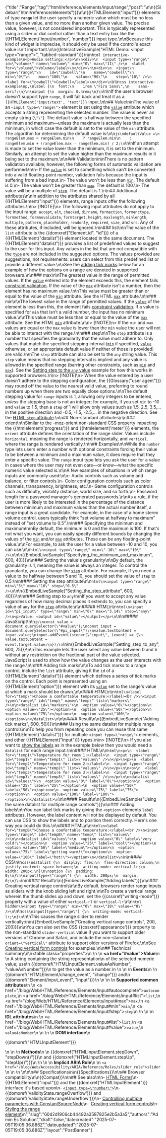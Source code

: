 {"title":"Range","tag":"html/reference/elements/input/range","post":"\n\n{{Sidebar(\"html/reference/elements\")}}\n\n{{HTMLElement(\"input\")}} elements of type **`range`** let the user specify a numeric value which must be no less than a given value, and no more than another given value. The precise value, however, is not considered important. This is typically represented using a slider or dial control rather than a text entry box like the {{HTMLElement('input/number', 'number')}} input type.\n\nBecause this kind of widget is imprecise, it should only be used if the control's exact value isn't important.\n\n{{InteractiveExample(\"HTML Demo: &lt;input type=&quot;range&quot;&gt;\", \"tabbed-standard\")}}\n\n```html interactive-example\n<p>Audio settings:</p>\n\n<div>\n  <input type=\"range\" id=\"volume\" name=\"volume\" min=\"0\" max=\"11\" />\n  <label for=\"volume\">Volume</label>\n</div>\n\n<div>\n  <input\n    type=\"range\"\n    id=\"cowbell\"\n    name=\"cowbell\"\n    min=\"0\"\n    max=\"100\"\n    value=\"90\"\n    step=\"10\" />\n  <label for=\"cowbell\">Cowbell</label>\n</div>\n```\n\n```css interactive-example\np,\nlabel {\n  font:\n    1rem \"Fira Sans\",\n    sans-serif;\n}\n\ninput {\n  margin: 0.4rem;\n}\n```\n\nIf the user's browser doesn't support type `range`, it will fall back and treat it as a `{{HTMLElement('input/text', 'text')}}` input.\n\n## Value\n\nThe value of an `<input type=\"range\">` element is set using the [`value`](/blog/Web/HTML/Reference/Elements/input#value) attribute which accepts a string representing the selected number. The value is never an empty string (`\"\"`). The default value is halfway between the specified minimum and maximum—unless the maximum is actually less than the minimum, in which case the default is set to the value of the `min` attribute. The algorithm for determining the default value is:\n\n```js\ndefaultValue =\n  rangeElem.max < rangeElem.min\n    ? rangeElem.min\n    : rangeElem.min + (rangeElem.max - rangeElem.min) / 2;\n```\n\nIf an attempt is made to set the value lower than the minimum, it is set to the minimum. Similarly, an attempt to set the value higher than the maximum results in it being set to the maximum.\n\n### Validation\n\nThere is no pattern validation available; however, the following forms of automatic validation are performed:\n\n- If the [`value`](/blog/Web/HTML/Reference/Elements/input#value) is set to something which can't be converted into a valid floating-point number, validation fails because the input is suffering from a bad input.\n- The value won't be less than [`min`](/blog/Web/HTML/Reference/Elements/input#min). The default is 0.\n- The value won't be greater than [`max`](/blog/Web/HTML/Reference/Elements/input#max). The default is 100.\n- The value will be a multiple of [`step`](/blog/Web/HTML/Reference/Elements/input#step). The default is 1.\n\n## Additional attributes\n\nIn addition to the attributes shared by all {{HTMLElement(\"input\")}} elements, range inputs offer the following attributes.\n\n> [!NOTE]\n> The following input attributes do not apply to the input range: `accept`, `alt`, `checked`, `dirname`, `formaction`, `formenctype`, `formmethod`, `formnovalidate`, `formtarget`, `height`, `maxlength`, `minlength`, `multiple`, `pattern`, `placeholder`, `readonly`, `required`, `size`, and `src`. Any of these attributes, if included, will be ignored.\n\n### list\n\nThe value of the `list` attribute is the {{domxref(\"Element.id\", \"id\")}} of a {{HTMLElement(\"datalist\")}} element located in the same document. The {{HTMLElement(\"datalist\")}} provides a list of predefined values to suggest to the user for this input. Any values in the list that are not compatible with the [`type`](/blog/Web/HTML/Reference/Elements/input#type) are not included in the suggested options. The values provided are suggestions, not requirements: users can select from this predefined list or provide a different value.\n\nSee the [adding tick marks](#adding_tick_marks) below for an example of how the options on a range are denoted in supported browsers.\n\n### max\n\nThe greatest value in the range of permitted values. If the [`value`](/blog/Web/HTML/Reference/Elements/input#value) entered into the element exceeds this, the element fails [constraint validation](/blog/Web/HTML/Guides/Constraint_validation). If the value of the [`max`](/blog/Web/HTML/Reference/Attributes/max) attribute isn't a number, then the element has no maximum value.\n\nThis value must be greater than or equal to the value of the [`min`](/blog/Web/HTML/Reference/Attributes/min) attribute. See the HTML [`max`](/blog/Web/HTML/Reference/Attributes/max) attribute.\n\n### min\n\nThe lowest value in the range of permitted values. If the [`value`](/blog/Web/HTML/Reference/Elements/input#value) of the element is less than this, the element fails [constraint validation](/blog/Web/HTML/Guides/Constraint_validation). If a value is specified for `min` that isn't a valid number, the input has no minimum value.\n\nThis value must be less than or equal to the value of the [`max`](/blog/Web/HTML/Reference/Attributes/max) attribute. See the HTML [`min`](/blog/Web/HTML/Reference/Attributes/min) attribute.\n\n> [!NOTE]\n> If the `min` and `max` values are equal or the `max` value is lower than the `min` value the user will not be able to interact with the range.\n\n### step\n\nThe `step` attribute is a number that specifies the granularity that the value must adhere to. Only values that match the specified stepping interval ([`min`](#min) if specified, [`value`](/blog/Web/HTML/Reference/Elements/input#value) otherwise, or an appropriate default value if neither of those is provided) are valid.\n\nThe `step` attribute can also be set to the `any` string value. This `step` value means that no stepping interval is implied and any value is allowed in the specified range (barring other constraints, such as [`min`](#min) and [`max`](#max)). See the [Setting step to the `any` value](#setting_step_to_any) example for how this works in supported browsers.\n\n> [!NOTE]\n> When the value entered by a user doesn't adhere to the stepping configuration, the {{Glossary(\"user agent\")}} may round off the value to the nearest valid value, preferring to round numbers up when there are two equally close options.\n\nThe default stepping value for `range` inputs is 1, allowing only integers to be entered, _unless_ the stepping base is not an integer; for example, if you set `min` to -10 and `value` to 1.5, then a `step` of 1 will allow only values such as 1.5, 2.5, 3.5,… in the positive direction and -0.5, -1.5, -2.5,… in the negative direction. See the [HTML `step` attribute](/blog/Web/HTML/Reference/Attributes/step).\n\n## Non-standard attributes\n\n### orient\n\nSimilar to the -moz-orient non-standard CSS property impacting the {{htmlelement('progress')}} and {{htmlelement('meter')}} elements, the `orient` attribute defines the orientation of the range slider. Values include `horizontal`, meaning the range is rendered horizontally, and `vertical`, where the range is rendered vertically.\n\n## Examples\n\nWhile the `number` type lets users enter a number with optional constraints forcing their value to be between a minimum and a maximum value, it does require that they enter a specific value. The `range` input type lets you ask the user for a value in cases where the user may not even care—or know—what the specific numeric value selected is.\n\nA few examples of situations in which range inputs are commonly used:\n\n- Audio controls such as volume and balance, or filter controls.\n- Color configuration controls such as color channels, transparency, brightness, etc.\n- Game configuration controls such as difficulty, visibility distance, world size, and so forth.\n- Password length for a password manager's generated passwords.\n\nAs a rule, if the user is more likely to be interested in the percentage of the distance between minimum and maximum values than the actual number itself, a range input is a great candidate. For example, in the case of a home stereo volume control, users typically think \"set volume at halfway to maximum\" instead of \"set volume to 0.5\".\n\n### Specifying the minimum and maximum\n\nBy default, the minimum is 0 and the maximum is 100. If that's not what you want, you can easily specify different bounds by changing the values of the [`min`](/blog/Web/HTML/Reference/Elements/input#min) and/or [`max`](/blog/Web/HTML/Reference/Elements/input#max) attributes. These can be any floating-point value.\n\nFor example, to ask the user for a value between -10 and 10, you can use:\n\n```html\n<input type=\"range\" min=\"-10\" max=\"10\" />\n```\n\n{{EmbedLiveSample(\"Specifying_the_minimum_and_maximum\", 600, 40)}}\n\n### Setting the value's granularity\n\nBy default, the granularity is 1, meaning the value is always an integer. To control the granularity, you can change the [`step`](/blog/Web/HTML/Reference/Elements/input#step) attribute. For example, If you need a value to be halfway between 5 and 10, you should set the value of `step` to 0.5:\n\n#### Setting the step attribute\n\n```html\n<input type=\"range\" min=\"5\" max=\"10\" step=\"0.5\" />\n```\n\n{{EmbedLiveSample(\"Setting_the_step_attribute\", 600, 40)}}\n\n#### Setting step to `any`\n\nIf you want to accept any value regardless of how many decimal places it extends to, you can specify a value of `any` for the [`step`](/blog/Web/HTML/Reference/Elements/input#step) attribute:\n\n##### HTML\n\n```html\n<input id=\"pi_input\" type=\"range\" min=\"0\" max=\"3.14\" step=\"any\" />\n<p>Value: <output id=\"value\"></output></p>\n```\n\n##### JavaScript\n\n```js\nconst value = document.querySelector(\"#value\");\nconst input = document.querySelector(\"#pi_input\");\nvalue.textContent = input.value;\ninput.addEventListener(\"input\", (event) => {\n  value.textContent = event.target.value;\n});\n```\n\n{{EmbedLiveSample(\"Setting_step_to_any\", 600, 75)}}\n\nThis example lets the user select any value between 0 and π without any restriction on the fractional part of the value selected. JavaScript is used to show how the value changes as the user interacts with the range.\n\n### Adding tick marks\n\nTo add tick marks to a range control, include the `list` attribute, giving it the `id` of a {{HTMLElement(\"datalist\")}} element which defines a series of tick marks on the control. Each point is represented using an {{HTMLElement(\"option\")}} element with its [`value`](/blog/Web/HTML/Reference/Elements/option#value) set to the range's value at which a mark should be drawn.\n\n#### HTML\n\n```html\n<label for=\"temp\">Choose a comfortable temperature:</label><br />\n<input type=\"range\" id=\"temp\" name=\"temp\" list=\"markers\" />\n\n<datalist id=\"markers\">\n  <option value=\"0\"></option>\n  <option value=\"25\"></option>\n  <option value=\"50\"></option>\n  <option value=\"75\"></option>\n  <option value=\"100\"></option>\n</datalist>\n```\n\n#### Result\n\n{{EmbedLiveSample(\"Adding tick marks\", 600, 50)}}\n\n### Using the same datalist for multiple range controls\n\nTo help you from repeating code you can reuse that same {{HTMLElement(\"datalist\")}} for multiple `<input type=\"range\">` elements, and other {{HTMLElement(\"input\")}} types.\n\n> [!NOTE]\n> If you also want to [show the labels](#adding_labels) as in the example below then you would need a `datalist` for each range input.\n\n#### HTML\n\n```html\n<p>\n  <label for=\"temp1\">Temperature for room 1:</label>\n  <input type=\"range\" id=\"temp1\" name=\"temp1\" list=\"values\" />\n</p>\n<p>\n  <label for=\"temp2\">Temperature for room 2:</label>\n  <input type=\"range\" id=\"temp2\" name=\"temp2\" list=\"values\" />\n</p>\n\n<p>\n  <label for=\"temp3\">Temperature for room 3:</label>\n  <input type=\"range\" id=\"temp3\" name=\"temp3\" list=\"values\" />\n</p>\n\n<datalist id=\"values\">\n  <option value=\"0\" label=\"0\"></option>\n  <option value=\"25\" label=\"25\"></option>\n  <option value=\"50\" label=\"50\"></option>\n  <option value=\"75\" label=\"75\"></option>\n  <option value=\"100\" label=\"100\"></option>\n</datalist>\n```\n\n#### Result\n\n{{EmbedLiveSample(\"Using the same datalist for multiple range controls\")}}\n\n### Adding labels\n\nYou can label tick marks by giving the `<option>` elements `label` attributes. However, the label content will not be displayed by default. You can use CSS to show the labels and to position them correctly. Here's one way you could do this.\n\n#### HTML\n\n```html\n<label for=\"tempB\">Choose a comfortable temperature:</label><br />\n<input type=\"range\" id=\"tempB\" name=\"temp\" list=\"values\" />\n\n<datalist id=\"values\">\n  <option value=\"0\" label=\"very cold!\"></option>\n  <option value=\"25\" label=\"cool\"></option>\n  <option value=\"50\" label=\"medium\"></option>\n  <option value=\"75\" label=\"getting warm!\"></option>\n  <option value=\"100\" label=\"hot!\"></option>\n</datalist>\n```\n\n#### CSS\n\n```css\ndatalist {\n  display: flex;\n  flex-direction: column;\n  justify-content: space-between;\n  writing-mode: vertical-lr;\n  width: 200px;\n}\n\noption {\n  padding: 0;\n}\n\ninput[type=\"range\"] {\n  width: 200px;\n  margin: 0;\n}\n```\n\n#### Result\n\n{{EmbedLiveSample(\"Adding labels\")}}\n\n### Creating vertical range controls\n\nBy default, browsers render range inputs as sliders with the knob sliding left and right.\n\nTo create a vertical range wherein the thumb slides up and down, set the {{cssxref(\"writing-mode\")}} property with a value of either `vertical-rl` or `vertical-lr`:\n\n```html hidden\n<input type=\"range\" min=\"0\" max=\"10\" value=\"8\" />\n```\n\n```css\ninput[type=\"range\"] {\n  writing-mode: vertical-lr;\n}\n```\n\nThis causes the range slider to render vertically:\n\n{{EmbedLiveSample(\"Creating vertical range controls\", 200, 200)}}\n\nYou can also set the CSS {{cssxref('appearance')}} property to the non-standard `slider-vertical` value if you want to support older versions of Chrome and Safari, and include the non-standard `orient=\"vertical\"` attribute to support older versions of Firefox.\n\nSee [Creating vertical form controls](/blog/Web/CSS/CSS_writing_modes/Vertical_controls) for examples.\n\n## Technical summary\n\n<table class=\"properties\">\n  <tbody>\n    <tr>\n      <td><strong><a href=\"#value\">Value</a></strong></td>\n      <td>\n        A string containing the string representation\n        of the selected numeric value; use\n        {{domxref(\"HTMLInputElement.valueAsNumber\", \"valueAsNumber\")}}\n        to get the value as a number.\n      </td>\n    </tr>\n    <tr>\n      <td><strong>Events</strong></td>\n      <td>\n        {{domxref(\"HTMLElement/change_event\", \"change\")}} and\n        {{domxref(\"Element/input_event\", \"input\")}}\n      </td>\n    </tr>\n    <tr>\n      <td><strong>Supported common attributes</strong></td>\n      <td>\n        <a href=\"/blog/Web/HTML/Reference/Elements/input#autocomplete\"><code>autocomplete</code></a>,\n        <a href=\"/blog/Web/HTML/Reference/Elements/input#list\"><code>list</code></a>,\n        <a href=\"/blog/Web/HTML/Reference/Elements/input#max\"><code>max</code></a>,\n        <a href=\"/blog/Web/HTML/Reference/Elements/input#min\"><code>min</code></a>,\n        <a href=\"/blog/Web/HTML/Reference/Elements/input#step\"><code>step</code></a>\n      </td>\n    </tr>\n    <tr>\n      <td><strong>IDL attributes</strong></td>\n      <td>\n        <a href=\"/blog/Web/HTML/Reference/Elements/input#list\"><code>list</code></a>,\n        <a href=\"/blog/Web/HTML/Reference/Elements/input#value\"><code>value</code></a>,\n        <code>valueAsNumber</code>\n      </td>\n    </tr>\n    <tr>\n      <td><strong>DOM interface</strong></td>\n      <td><p>{{domxref(\"HTMLInputElement\")}}</p></td>\n    </tr>\n    <tr>\n      <td><strong>Methods</strong></td>\n      <td>\n        {{domxref(\"HTMLInputElement.stepDown\", \"stepDown()\")}}\n        and {{domxref(\"HTMLInputElement.stepUp\", \"stepUp()\")}}\n      </td>\n    </tr>\n    <tr>\n      <td><strong>Implicit ARIA Role</strong></td>\n      <td>\n        <code><a href=\"/blog/Web/Accessibility/ARIA/Reference/Roles/slider_role\">slider</a></code>\n      </td>\n    </tr>\n  </tbody>\n</table>\n\n## Specifications\n\n{{Specifications}}\n\n## Browser compatibility\n\n{{Compat}}\n\n## See also\n\n- [HTML Forms](/blog/Learn_web_development/Extensions/Forms)\n- {{HTMLElement(\"input\")}} and the {{domxref(\"HTMLInputElement\")}} interface it's based upon\n- [`<input type=\"number\">`](/blog/Web/HTML/Reference/Elements/input/number)\n- {{domxref('validityState.rangeOverflow')}} and {{domxref('validityState.rangeUnderflow')}}\n- [Controlling multiple parameters with ConstantSourceNode](/blog/Web/API/Web_Audio_API/Controlling_multiple_parameters_with_ConstantSourceNode)\n- [Creating vertical form controls](/blog/Web/CSS/CSS_writing_modes/Vertical_controls)\n- [Styling the range element](https://css-tricks.com/sliding-nightmare-understanding-range-input/)\n","slug":"60d2d1906cb44492a3587825e2b5a3a5","authors":"Admin Es Solution","draft":false,"datecreated":"2025-07-05T19:05:36.886Z","dateupdated":"2025-07-05T19:05:36.886Z","layout":"PostBanner"}